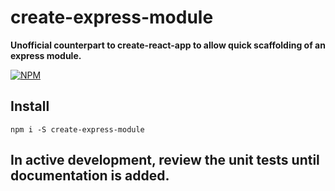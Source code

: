 # create-express-module

**Unofficial counterpart to create-react-app to allow quick scaffolding of an express module.**

[![NPM](https://nodei.co/npm/create-express-module.png?stars=true&downloads=true)](https://nodei.co/npm/create-express-module/)

## Install

`npm i -S create-express-module`

## In active development, review the unit tests until documentation is added.
